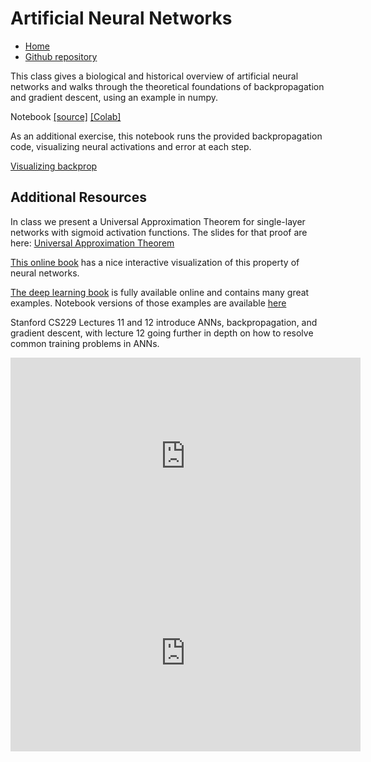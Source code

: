 # Artificial Neural Networks

* [Home](https://supaerodatascience.github.io/deep-learning/)
* [Github repository](https://github.com/SupaeroDataScience/deep-learning/)

This class gives a biological and historical overview of artificial neural
networks and walks through the theoretical foundations of backpropagation and
gradient descent, using an example in numpy.

Notebook [[source]](https://github.com/SupaeroDataScience/deep-learning/blob/main/ANN/Artificial%20neural%20networks.ipynb) [[Colab]](https://colab.research.google.com/github/SupaeroDataScience/deep-learning/blob/main/ANN/Artificial%20neural%20networks.ipynb)

As an additional exercise, this notebook runs the provided backpropagation
code, visualizing neural activations and error at each step.

[Visualizing backprop](https://github.com/SupaeroDataScience/deep-learning/blob/main/ANN/Visualizing%20Backpropagation.ipynb)


## Additional Resources

In class we present a Universal Approximation Theorem for single-layer networks
with sigmoid activation functions. The slides for that proof are here:
[Universal Approximation Theorem](UniversalApproximationTheorem.pdf)

[This online book](http://neuralnetworksanddeeplearning.com/chap4.html) has a
nice interactive visualization of this property of neural networks.

[The deep learning book](https://www.deeplearningbook.org/) is fully available
online and contains many great examples. Notebook versions of those examples are
available [here](https://github.com/hadrienj/deepLearningBook-Notes)

Stanford CS229 Lectures 11 and 12 introduce ANNs, backpropagation, and gradient
descent, with lecture 12 going further in depth on how to resolve common
training problems in ANNs.

<iframe width="560" height="315" src="https://www.youtube.com/embed/MfIjxPh6Pys" frameborder="0" allow="accelerometer; autoplay; clipboard-write; encrypted-media; gyroscope; picture-in-picture" allowfullscreen></iframe>

<iframe width="560" height="315" src="https://www.youtube.com/embed/zUazLXZZA2U" frameborder="0" allow="accelerometer; autoplay; clipboard-write; encrypted-media; gyroscope; picture-in-picture" allowfullscreen></iframe>
